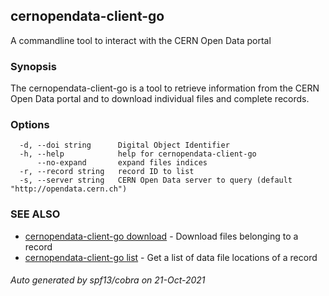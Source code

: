 ## cernopendata-client-go

A commandline tool to interact with the CERN Open Data portal

### Synopsis

The cernopendata-client-go is a tool to retrieve information
from the CERN Open Data portal and to download individual
files and complete records.

### Options

```
  -d, --doi string      Digital Object Identifier
  -h, --help            help for cernopendata-client-go
      --no-expand       expand files indices
  -r, --record string   record ID to list
  -s, --server string   CERN Open Data server to query (default "http://opendata.cern.ch")
```

### SEE ALSO

* [cernopendata-client-go download](cernopendata-client-go_download.md)	 - Download files belonging to a record
* [cernopendata-client-go list](cernopendata-client-go_list.md)	 - Get a list of data file locations of a record

###### Auto generated by spf13/cobra on 21-Oct-2021
